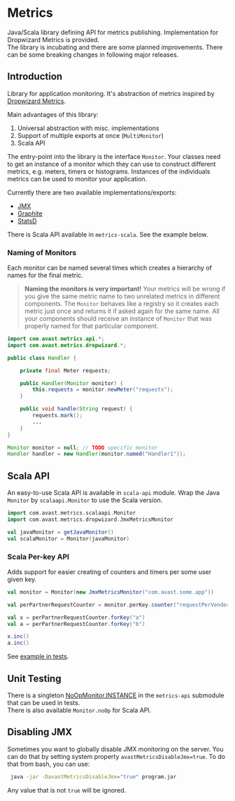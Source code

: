 # Metrics

Java/Scala library defining API for metrics publishing. Implementation for Dropwizard Metrics is provided.  
The library is incubating and there are some planned improvements. There can be some breaking changes in following major releases.

## Introduction
Library for application monitoring. It's abstraction of metrics inspired by [Dropwizard Metrics](https://github.com/dropwizard/metrics).

Main advantages of this library:
1) Universal abstraction with misc. implementations
1) Support of multiple exports at once (`MultiMonitor`)
1) Scala API

The entry-point into the library is the interface `Monitor`. Your classes need to get an instance of a monitor which they can use to construct different metrics, e.g. meters, timers or histograms.
Instances of the individuals metrics can be used to monitor your application.

Currently there are two available implementations/exports:
* [JMX](jmx) 
* [Graphite](graphite)
* [StatsD](statsd)

There is Scala API available in `metrics-scala`. See the example below.

### Naming of Monitors
Each monitor can be named several times which creates a hierarchy of names for the final metric.

> **Naming the monitors is very important!** Your metrics will be wrong if you give the same metric name to two unrelated metrics in different components. The `Monitor` behaves like a registry
so it creates each metric just once and returns it if asked again for the same name. All your components should receive an instance of `Monitor` that was properly named for that particular component.

```java
import com.avast.metrics.api.*;
import com.avast.metrics.dropwizard.*;

public class Handler {

    private final Meter requests;

    public Handler(Monitor monitor) {
        this.requests = monitor.newMeter("requests");
    }

    public void handle(String request) {
        requests.mark();
        ...
    }
}

Monitor monitor = null; // TODO specific monitor
Handler handler = new Handler(monitor.named("Handler1"));
```

## Scala API

An easy-to-use Scala API is available in `scala-api` module. Wrap the Java `Monitor` by `scalaapi.Monitor` to use the Scala version.

```scala
import com.avast.metrics.scalaapi.Monitor
import com.avast.metrics.dropwizard.JmxMetricsMonitor

val javaMonitor = getJavaMonitor()
val scalaMonitor = Monitor(javaMonitor)
```

### Scala Per-key API
Adds support for easier creating of counters and timers per some user given key.

```scala
val monitor = Monitor(new JmxMetricsMonitor("com.avast.some.app"))

val perPartnerRequestCounter = monitor.perKey.counter("requestPerVendor")

val x = perPartnerRequestCounter.forKey("a")
val a = perPartnerRequestCounter.forKey("b")

x.inc()
a.inc()

```

See [example in tests](scala-api/src/test/scala/com/avast/metrics/examples/PerKeyExample.scala).

## Unit Testing
There is a singleton [NoOpMonitor.INSTANCE](api/src/main/java/com/avast/metrics/test/NoOpMonitor.java) in the `metrics-api` submodule that can be used in tests.  
There is also available `Monitor.noOp` for Scala API.

## Disabling JMX
Sometimes you want to globally disable JMX monitoring on the server. You can do that by setting system property `avastMetricsDisableJmx=true`. To do that from bash, you can use:

```sh
 java -jar -DavastMetricsDisableJmx="true" program.jar
```

Any value that is not `true` will be ignored.
